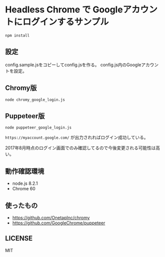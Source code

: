 # Headless Chrome で Googleアカウントにログインするサンプル


```
npm install
```

## 設定
config.sample.jsをコピーしてconfig.jsを作る。
config.js内のGoogleアカウントを設定。


## Chromy版
```
node chromy_google_login.js
```

## Puppeteer版
```
node puppeteer_google_login.js
```

`https://myaccount.google.com/` が出力されればログイン成功している。

2017年8月時点のログイン画面でのみ確認してるので今後変更される可能性は高い。

## 動作確認環境
- node.js 8.2.1
- Chrome 60

## 使ったもの
- https://github.com/OnetapInc/chromy
- https://github.com/GoogleChrome/puppeteer

## LICENSE
MIT
